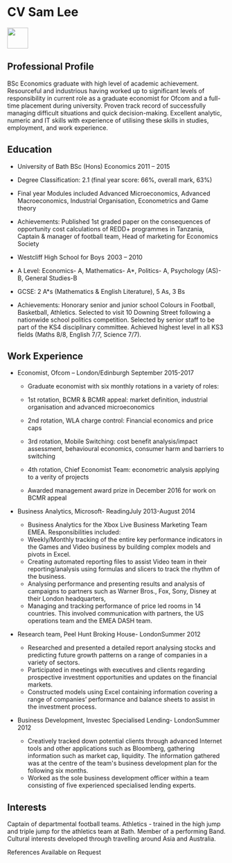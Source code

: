 CV Sam Lee
============
<img src="https://scontent-amt2-1.xx.fbcdn.net/v/t1.0-9/11038793_10206369659027648_93688227103615151_n.jpg?oh=c5ffafc55e0116a854920ee54a17fadf&oe=5A486DD6" width="48">

Professional Profile 
--------------------
BSc Economics graduate with high level of academic achievement. Resourceful and industrious having worked up to significant levels of responsibility in current role as a graduate economist for Ofcom and a full-time placement during university. Proven track record of successfully managing difficult situations and quick decision-making. Excellent analytic, numeric and IT skills with experience of utilising these skills in studies, employment, and work experience. 



Education 
---------

* University of Bath                BSc (Hons) Economics             2011 – 2015          
 * Degree Classification: 2.1 (final year score: 66%, overall mark, 63%) 
 
 * Final year Modules included Advanced Microeconomics, Advanced Macroeconomics, Industrial Organisation, Econometrics and Game theory 
 
 * Achievements: Published 1st graded paper on the consequences of opportunity cost calculations of REDD+ programmes in Tanzania, Captain & manager of football team, Head of marketing for Economics Society 


* Westcliff High School for Boys       2003 – 2010 
 * A Level: Economics- A, Mathematics- A*, Politics- A, Psychology (AS)- B, General Studies-B 

 * GCSE: 2 A*s (Mathematics & English Literature), 5 As, 3 Bs 

 * Achievements: Honorary senior and junior school Colours in Football, Basketball, Athletics. Selected to visit 10 Downing Street following a nationwide school politics competition. Selected by senior staff to be part of the KS4 disciplinary committee. Achieved highest level in all KS3 fields (Maths 8/8, English 7/7, Science 7/7). 

Work Experience 
---------------
* Economist, Ofcom – London/Edinburgh           September 2015-2017

  * Graduate economist with six monthly rotations in a variety of roles: 

   * 1st rotation, BCMR & BCMR appeal: market definition, industrial organisation and advanced microeconomics 

  * 2nd rotation, WLA charge control: Financial economics and price caps 

  * 3rd rotation, Mobile Switching: cost benefit analysis/impact assessment, behavioural economics, consumer harm and barriers to switching

  * 4th rotation, Chief Economist Team: econometric analysis applying to a verity of projects 

  * Awarded management award prize in December 2016 for work on BCMR appeal 

* Business Analytics, Microsoft- ReadingJuly 2013-August 2014 
  * Business Analytics for the Xbox Live Business Marketing Team EMEA. Responsibilities included: 
  * Weekly/Monthly tracking of the entire key performance indicators in the Games and Video business by building complex models and pivots in Excel. 
  * Creating automated reporting files to assist Video team in their reporting/analysis using formulas and slicers to track the rhythm of the business. 
  * Analysing performance and presenting results and analysis of campaigns to partners such as Warner Bros., Fox, Sony, Disney at their London headquarters,   
  * Managing and tracking performance of price led rooms in 14 countries. This involved communication with partners, the US operations team and the EMEA DASH team. 
* Research team, Peel Hunt Broking House- LondonSummer 2012 
  * Researched and presented a detailed report analysing stocks and predicting future growth patterns on a range of companies in a variety of sectors. 
  * Participated in meetings with executives and clients regarding prospective investment opportunities and updates on the financial markets. 
  * Constructed models using Excel containing information covering a range of companies’ performance and balance sheets to assist in the investment process. 
* Business Development, Investec Specialised Lending- LondonSummer 2012 
  * Creatively tracked down potential clients through advanced Internet tools and other applications such as Bloomberg, gathering information such as market cap, liquidity. The information gathered was at the centre of the team's business development plan for the following six months. 
  * Worked as the sole business development officer within a team consisting of five experienced specialised lending experts. 


Interests 
---------
Captain of departmental football teams.  Athletics - trained in the high jump and triple jump for the athletics team at Bath.  Member of a performing Band. Cultural interests developed through travelling around Asia and Australia. 

References Available on Request 



